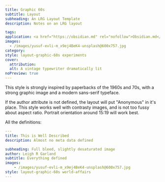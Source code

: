 ```yaml
---
title: Graphic 60s
subtitle: Layout
subheading: An LRG Layout Template
description: Notes on an LRG layout

tags: 
application: <a href="https://obsidian.md" rel="nofollow">Obsidian.md</a>
images:
  - /images/yusuf-evli-m_x9ej4BeK4-unsplash@600x757.jpg
category: 
style: layout-graphic-60s experiments
cover:
  attribution: 
  alt: A vintage typewriter dramatically lit
noPreview: true
---
```


This style is strongly inspired by paperbacks of the 1960s and 70s, with a strong graphic image and a modern sans-serif typeface.

If the author attribute is not defined, the layout will put "Anonymous" in it's place. This style works well with contrasty images, and is not too fussy about aspect ratio. Portrait orientation around 15:19 will work best.

All the definitions:


```yaml
---
title: This is Well Described
description: Almost no meta data defined

subheading: Full bleed, slightly desaturated image
author: Leigh R Garland
subtitle: Everything defined
images: 
    - /images/yusuf-evli-m_x9ej4BeK4-unsplash@600x757.jpg
style: layout-graphic-60s world-affairs
---
```